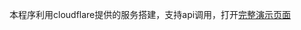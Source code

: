 本程序利用cloudflare提供的服务搭建，支持api调用，打开[完整演示页面](https://cinzy.com/txt2img)

<div id=user-content-txt2img></div>

<!-- ##{"script":"<script>document.getElementById('user-content-txt2img').innerHTML='<div class=container><input class=textinput type=text id=prompt value=\'man in rain\',  rows=3 /><button type=button id=submit-button  class=btn-wrapper title=使用的是sd文生图模型！ data-umami-event=生成图片>AI生成图片</button><div class=aiimage id=image-container style=text-align: center; ><div class=progress-bar style=display:none;><p>生成过程大概需要10秒</p></div></div></div>';const promptInput = document.getElementById('prompt'); const submitButton = document.getElementById('submit-button'); const imageContainer = document.getElementById('image-container'); const progressBar = document.querySelector('.progress-bar'); const progressBarInner = progressBar.querySelector('.progress-bar-inner'); submitButton.addEventListener('click', async () => { console.log('abc'); const prompt = promptInput.value; progressBar.style.display = 'block'; const requestBody = { content: prompt, }; const response = await fetch('https://cinzy.com/txt2img/'+prompt, { method: 'POST', headers: { 'Content-Type': 'application/json', }, body: JSON.stringify(requestBody), }); if (response.ok) { console.log(response); const imageBlob = await response.blob(); const imageUrl = URL.createObjectURL(imageBlob); const image = document.createElement('img'); image.src = imageUrl; imageContainer.insertBefore(image, imageContainer.children[1]); progressBar.style.display = 'none'; } else { alert('Error generating image'); } });</script>","style":"<style>.container {  max-width: 100%;margin: 10px 10px 10px 10px;padding: 10px;border-radius: 5px;box-shadow: 0 0 15px #333333;text-align: center;min-height: 450px;transition: all 0.2s ease-in-out;}.textinput {  margin-top: 6px;margin-bottom: 6px;position: relative;overflow: hidden;display: inline-block;background-color: #333333;color:  #FFFFFF;border-radius: 5px;padding: 10px 5px;border: 1px solid #FFFFFF;box-shadow: 0 0 15px #333333;}.btn-wrapper {  margin-top: 3px;margin-bottom: 3px;position: relative;overflow: hidden;display: inline-block;background-color: #FFFFFF;color:  #333333;border-radius: 5px;padding: 10px 20px;cursor: pointer;border: 0px solid #FFFFFF;box-shadow: 0 0 15px #333333;}.btn-wrapper:before {  content: '';background-color: rgba(255,255,255,0.5);height: 100%;width: 3em;display: block;position: absolute;top:0;left:-4.5em;transform:skewX(-45deg) translateX(0);transition:none;}.btn-wrapper:hover {  background-color: #FFFFFF;color:  #333333;box-shadow: 0 0 8px #333333;}.btn-wrapper:hover:before {  transform: skewX(-45deg) translateX(13.5em);transition: all 0.5s ease-in-out;}.aiimage {  width: 380px;max-width: 380px;margin: auto;border-radius: 8px;}.aiimage img {  max-width: 380px;max-height: 380px;border-radius: 8px;box-shadow: 0 0 15px #333333;}.progress-bar {  width: 380px;max-width: 380px;height: 380px;max-height: 380px;margin: auto;border-radius: 8px;overflow: hidden;color:  #FFFFFF;background-color: #333333;box-shadow: 0 0 15px #333333;margin: auto;position: relative;animation: move 1s infinite alternate;}@keyframes move {  0% {    top: 0;}  100% {    top: calc(20px);}}</style>"}## -->
